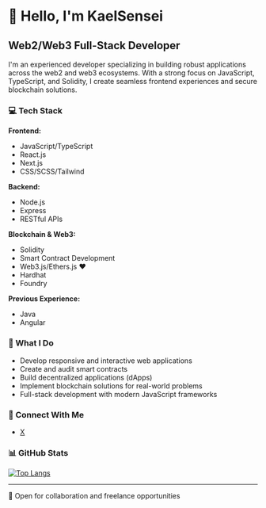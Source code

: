 # 👋 Hello, I'm KaelSensei

## Web2/Web3 Full-Stack Developer

I'm an experienced developer specializing in building robust applications across the web2 and web3 ecosystems. With a strong focus on JavaScript, TypeScript, and Solidity, I create seamless frontend experiences and secure blockchain solutions.

### 💻 Tech Stack

**Frontend:**
- JavaScript/TypeScript
- React.js
- Next.js
- CSS/SCSS/Tailwind

**Backend:**
- Node.js
- Express
- RESTful APIs

**Blockchain & Web3:**
- Solidity
- Smart Contract Development
- Web3.js/Ethers.js ❤️
- Hardhat
- Foundry

**Previous Experience:**
- Java
- Angular

### 🚀 What I Do
- Develop responsive and interactive web applications
- Create and audit smart contracts
- Build decentralized applications (dApps)
- Implement blockchain solutions for real-world problems
- Full-stack development with modern JavaScript frameworks

### 🔗 Connect With Me
- [X](https://x.com/KaelCc)

### 📊 GitHub Stats

[![Top Langs](https://github-readme-stats.vercel.app/api/top-langs/?username=KaelSensei&layout=compact&theme=radical)](https://github.com/anuraghazra/github-readme-stats)

---

💼 Open for collaboration and freelance opportunities
